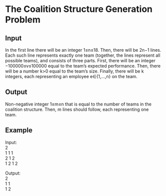 # The Coalition Structure Generation Problem
## Input
In the first line there will be an integer 1≤n≤18. Then, there will be 2n−1 lines. Each such line represents exactly one team (together, the lines represent all possible teams), and consists of three parts. First, there will be an integer −100000≤v≤100000 equal to the team’s expected performance. Then, there will be a number k>0 equal to the team’s size. Finally, there will be k integers, each representing an employee e∈{1,…,n} on the team.

## Output
Non-negative integer 1≤m≤n that is equal to the number of teams in the coalition structure. Then, m lines should follow, each representing one team.

## Example
Input:\
2\
1 1 1\
2 1 2\
1 2 1 2

Output:\
2\
1 1\
1 2
